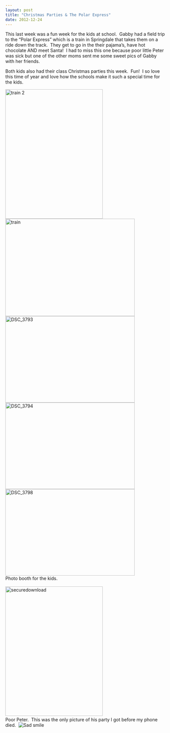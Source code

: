 ```yaml
---
layout: post
title: "Christmas Parties & The Polar Express"
date: 2012-12-24
---
```


<p>This last week was a fun week for the kids at school.&#160; Gabby had a field trip to the “Polar Express” which is a train in Springdale that takes them on a ride down the track.&#160; They get to go in the their pajama’s, have hot chocolate AND meet Santa!&#160; I had to miss this one because poor little Peter was sick but one of the other moms sent me some sweet pics of Gabby with her friends. </p>  <p>Both kids also had their class Christmas parties this week.&#160; Fun!&#160; I so love this time of year and love how the schools make it such a special time for the kids. </p>  <p><a href="/thepaladinos/assets/images/train-2.jpg" target="_blank"><img style="background-image: none; border-right-width: 0px; padding-left: 0px; padding-right: 0px; display: inline; border-top-width: 0px; border-bottom-width: 0px; border-left-width: 0px; padding-top: 0px" title="train 2" border="0" alt="train 2" src="/thepaladinos/assets/images/train-2_thumb.jpg" width="304" height="404" /></a><a href="/thepaladinos/assets/images/train.jpg" target="_blank"><img style="background-image: none; border-right-width: 0px; padding-left: 0px; padding-right: 0px; display: inline; border-top-width: 0px; border-bottom-width: 0px; border-left-width: 0px; padding-top: 0px" title="train" border="0" alt="train" src="/thepaladinos/assets/images/train_thumb.jpg" width="404" height="304" /></a><a href="/thepaladinos/assets/images/DSC_3793.jpg" target="_blank"><img style="background-image: none; border-right-width: 0px; margin: 0px; padding-left: 0px; padding-right: 0px; display: inline; border-top-width: 0px; border-bottom-width: 0px; border-left-width: 0px; padding-top: 0px" title="DSC_3793" border="0" alt="DSC_3793" src="/thepaladinos/assets/images/DSC_3793_thumb.jpg" width="404" height="270" /></a><a href="/thepaladinos/assets/images/DSC_3794.jpg" target="_blank"><img style="background-image: none; border-right-width: 0px; margin: 0px; padding-left: 0px; padding-right: 0px; display: inline; border-top-width: 0px; border-bottom-width: 0px; border-left-width: 0px; padding-top: 0px" title="DSC_3794" border="0" alt="DSC_3794" src="/thepaladinos/assets/images/DSC_3794_thumb.jpg" width="404" height="270" /></a><a href="/thepaladinos/assets/images/DSC_3798.jpg" target="_blank"><img style="background-image: none; border-right-width: 0px; margin: 0px; padding-left: 0px; padding-right: 0px; display: inline; border-top-width: 0px; border-bottom-width: 0px; border-left-width: 0px; padding-top: 0px" title="DSC_3798" border="0" alt="DSC_3798" src="/thepaladinos/assets/images/DSC_3798_thumb.jpg" width="404" height="270" /></a>     <br />Photo booth for the kids.     <br />    <br /><a href="/thepaladinos/assets/images/securedownload.jpg" target="_blank"><img style="background-image: none; border-right-width: 0px; margin: 0px; padding-left: 0px; padding-right: 0px; display: inline; border-top-width: 0px; border-bottom-width: 0px; border-left-width: 0px; padding-top: 0px" title="securedownload" border="0" alt="securedownload" src="/thepaladinos/assets/images/securedownload_thumb.jpg" width="304" height="404" /></a>&#160; <br />Poor Peter.&#160; This was the only picture of his party I got before my phone died.&#160; <img style="border-bottom-style: none; border-left-style: none; border-top-style: none; border-right-style: none" class="wlEmoticon wlEmoticon-sadsmile" alt="Sad smile" src="/thepaladinos/assets/images/wlEmoticon-sadsmile.png" /></p>
